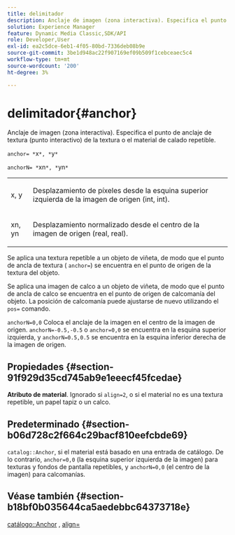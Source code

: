 ```yaml
---
title: delimitador
description: Anclaje de imagen (zona interactiva). Especifica el punto de anclaje de textura (punto interactivo) de la textura o el material de calado repetible.
solution: Experience Manager
feature: Dynamic Media Classic,SDK/API
role: Developer,User
exl-id: ea2c5dce-6eb1-4f05-80bd-7336deb08b9e
source-git-commit: 3be1d948ac22f907169ef09b509f1cebceaec5c4
workflow-type: tm+mt
source-wordcount: '200'
ht-degree: 3%

---
```


# delimitador{#anchor}

Anclaje de imagen (zona interactiva). Especifica el punto de anclaje de textura (punto interactivo) de la textura o el material de calado repetible.

`anchor= *`x`*, *`y`*`

`anchorN= *`xn`*, *`yn`*`

<table id="simpletable_1D8E91D8424A424787C4D20C9B040115"> 
 <tr class="strow"> 
  <td class="stentry"> <p><span class="varname"> x</span>, <span class="varname"> y</span> </p></td> 
  <td class="stentry"> <p>Desplazamiento de píxeles desde la esquina superior izquierda de la imagen de origen (int, int). </p></td> 
 </tr> 
 <tr class="strow"> 
  <td class="stentry"> <p><span class="varname"> xn</span>, <span class="varname"> yn</span> </p></td> 
  <td class="stentry"> <p>Desplazamiento normalizado desde el centro de la imagen de origen (real, real). </p></td> 
 </tr> 
</table>

Se aplica una textura repetible a un objeto de viñeta, de modo que el punto de ancla de textura ( `anchor=`) se encuentra en el punto de origen de la textura del objeto.

Se aplica una imagen de calco a un objeto de viñeta, de modo que el punto de ancla de calco se encuentra en el punto de origen de calcomanía del objeto. La posición de calcomanía puede ajustarse de nuevo utilizando el `pos=` comando.

`anchorN=0,0` Coloca el anclaje de la imagen en el centro de la imagen de origen. `anchorN=-0.5,-0.5` o `anchor=0,0` se encuentra en la esquina superior izquierda, y `anchorN=0.5,0.5` se encuentra en la esquina inferior derecha de la imagen de origen.

## Propiedades {#section-91f929d35cd745ab9e1eeecf45fcedae}

**Atributo de material**. Ignorado si `align=2`, o si el material no es una textura repetible, un papel tapiz o un calco.

## Predeterminado {#section-b06d728c2f664c29bacf810eefcbde69}

`catalog::Anchor`, si el material está basado en una entrada de catálogo. De lo contrario, `anchor=0,0` (la esquina superior izquierda de la imagen) para texturas y fondos de pantalla repetibles, y `anchorN=0,0` (el centro de la imagen) para calcomanías.

## Véase también {#section-b18bf0b035644ca5aedebbc64373718e}

[catálogo::Anchor](../../../../../ir-api/material-cat/image-rendering-api-ref/c-ir-material-catalog/c-ir-material-data-reference/r-ir-cat-anchor.md#reference-d9b1d49db1fc440686f64b84453297ab) , [align=](../../../../../ir-api/http-protocol/image-rendering-api-ref/c-ir-http-protocol-ref/c-ir-http-protocol-command-reference/r-ir-align.md#reference-4d63baa522ce42f9b15167ba34c5c6a7)
